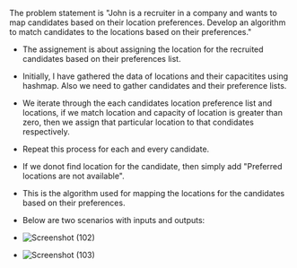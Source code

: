 The problem statement is "John is a recruiter in a company and wants to map candidates based on their location preferences. Develop an algorithm to match candidates to the locations based on their preferences."
- The assignement is about assigning the location for the recruited candidates based on their preferences list.
- Initially, I have gathered the data of locations and their capacitites using hashmap. Also we need to gather candidates and their preference lists.
- We iterate through the each candidates location preference list and locations, if we match location and capacity of location is greater than zero, then we assign that particular location to that condidates respectively.
- Repeat this process for each and every candidate.
- If we donot find location for the candidate, then simply add "Preferred locations are not available".
- This is the algorithm used for mapping the locations for the candidates based on their preferences.
- Below are two scenarios with inputs and outputs:
- ![Screenshot (102)](https://github.com/RevanthReddyVydugula/zemoso-training/assets/170494551/0d128dfa-f07a-4cc4-a91d-233aab7256be)

- ![Screenshot (103)](https://github.com/RevanthReddyVydugula/zemoso-training/assets/170494551/80214ce8-19e5-4883-8864-6797d9bb4c0e)

